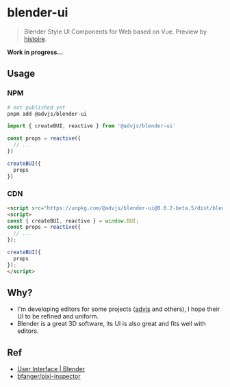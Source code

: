 # blender-ui

> Blender Style UI Components for Web based on Vue. Preview by [histoire](https://histoire.dev/).

**Work in progress...**

## Usage

### NPM

```bash
# not published yet
pnpm add @advjs/blender-ui
```

```ts
import { createBUI, reactive } from '@advjs/blender-ui'

const props = reactive({
  // ...
})

createBUI({
  props
})
```

### CDN

```html
<script src="https://unpkg.com/@advjs/blender-ui@0.0.2-beta.5/dist/blender-ui.umd.cjs"></script>
<script>
const { createBUI, reactive } = window.BUI;
const props = reactive({
  // ...
});

createBUI({
  props
});
</script>
```

## Why?

- I'm developing editors for some projects ([advjs](https://github.com/YunYouJun/advjs) and others), I hope their UI to be refined and uniform.
- Blender is a great 3D software, its UI is also great and fits well with editors.

## Ref

- [User Interface | Blender](https://docs.blender.org/manual/en/latest/interface/index.html)
- [bfanger/pixi-inspector](https://github.com/bfanger/pixi-inspector/tree/main/packages/blender-elements)
